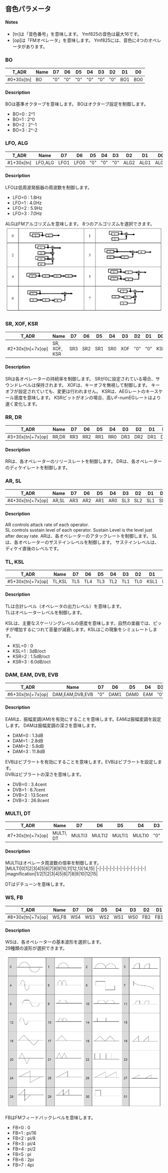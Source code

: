 ## 音色パラメータ

#### Notes

+ [tn]は「音色番号」を意味します。 Ymf825の音色は最大16です。
+ [op]は「FMオペレータ」を意味します。 Ymf825には、音色に4つのオペレータがあります。 
### BO

|T_ADR|Name|D7|D6|D5|D4|D3|D2|D1|D0|
|-|-|-|-|-|-|-|-|-|-|
|#0+30x[tn]|BO|"0"|"0"|"0"|"0"|"0"|"0"|BO1|BO0|

#### Description
BOは基準オクターブを意味します。 BOはオクターブ設定を制御します。 
+ BO=0 : 2^1
+ BO=1 : 2^0
+ BO=2 : 2^-1
+ BO=3 : 2^-2

### LFO, ALG

|T_ADR|Name|D7|D6|D5|D4|D3|D2|D1|D0|
|-|-|-|-|-|-|-|-|-|-|
|#1+30x[tn]|LFO,ALG|LFO1|LFO0|"0"|"0"|"0"|ALG2|ALG1|ALG0|

#### Description

LFOは低周波発振器の周波数を制御します。 

+ LFO=0 : 1.8Hz
+ LFO=1 : 4.0Hz
+ LFO=2 : 5.9Hz
+ LFO=3 : 7.0Hz

ALGはFMアルゴリズムを意味します。 8つのアルゴリズムを選択できます。 
![FM Algorithm](algo.png)


### SR, XOF, KSR

|T_ADR|Name|D7|D6|D5|D4|D3|D2|D1|D0|
|-|-|-|-|-|-|-|-|-|-|
|#2+30x[tn]+7x[op]|SR, XOF, KSR|SR3|SR2|SR1|SR0|XOF|"0"|"0"|KSR|

#### Description

SRは各オペレーターの持続率を制御します。
SRが0に設定されている場合、サウンドレベルは保持されます。
XOFは、キーオフを無視して制御します。
キーオフが設定されていても、変更は行われません。
KSRは、AEGレートのキースケール感度を意味します。 KSRビットがオンの場合、高いF-numEGレートはより速く変化します。 


### RR, DR

|T_ADR|Name|D7|D6|D5|D4|D3|D2|D1|D0|
|-|-|-|-|-|-|-|-|-|-|
|#3+30x[tn]+7x[op]|RR,DR|RR3|RR2|RR1|RR0|DR3|DR2|DR1|DR0|

#### Description

RRは、各オペレーターのリリースレートを制御します。
DRは、各オペレーターのディケイレートを制御します。 
### AR, SL

|T_ADR|Name|D7|D6|D5|D4|D3|D2|D1|D0|
|-|-|-|-|-|-|-|-|-|-|
|#4+30x[tn]+7x[op]|AR,SL|AR3|AR2|AR1|AR0|SL3|SL2|SL1|SL0|

#### Description

AR controls attack rate of each operator.  
SL controls sustain level of each operator. Sustain Level is the level just after decay rate.
ARは、各オペレーターのアタックレートを制御します。
SLは、各オペレーターのサステインレベルを制御します。
 サステインレベルは、ディケイ直後のレベルです。 
### TL, KSL

|T_ADR|Name|D7|D6|D5|D4|D3|D2|D1|D0|
|-|-|-|-|-|-|-|-|-|-|
|#5+30x[tn]+7x[op]|TL,KSL|TL5|TL4|TL3|TL2|TL1|TL0|KSL1|KSL0|

#### Description
TLは合計レベル（オペレータの出力レベル）を意味します。  
TLはオペレーターレベルを制御します。

KSLは、主要なスケーリングレベルの感度を意味します。自然の楽器では、ピッチが増加するにつれて音量が減衰します。KSLはこの現象をシミュレートします。 
+ KSL=0 : 0
+ KSL=1 : 3dB/oct
+ KSR=2 : 1.5dB/oct
+ KSR=3 : 6.0dB/oct


### DAM, EAM, DVB, EVB

|T_ADR|Name|D7|D6|D5|D4|D3|D2|D1|D0|
|-|-|-|-|-|-|-|-|-|-|
|#6+30x[tn]+7x[op]|DAM,EAM,DVB,EVB|"0"|DAM1|DAM0|EAM|"0"|DVB1|DVB0|EVB|

#### Description


EAMは、振幅変調(AM)を有効にすることを意味します。EAMは振幅変調を設定します。
DAMは振幅変調の深さを意味します。 
+ DAM=0 : 1.3dB
+ DAM=1 : 2.8dB
+ DAM=2 : 5.8dB
+ DAM=3 : 11.8dB

EVBはビブラートを有効にすることを意味します。EVBはビブラートを設定します。  
DVBはビブラートの深さを意味します。 
+ DVB=0 : 3.4cent
+ DVB=1 : 6.7cent
+ DVB=2 : 13.5cent
+ DVB=3 : 26.8cent


### MULTI, DT

|T_ADR|Name|D7|D6|D5|D4|D3|D2|D1|D0|
|-|-|-|-|-|-|-|-|-|-|
|#7+30x[tn]+7x[op]|MULTI, DT|MULTI3|MULTI2|MULTI1|MULTI0|"0"|DT2|DT1|DT0|

#### Description
MULTIはオペレータ周波数の倍率を制御します。 
|MULTI|0|1|2|3|4|5|6|7|8|9|10,11|12,13|14,15|
|-|-|-|-|-|-|-|-|-|-|-|-|-|-|
|magnification|1/2|1|2|3|4|5|6|7|8|9|10|12|15|

DTはデチューンを意味します。 


### WS, FB

|T_ADR|Name|D7|D6|D5|D4|D3|D2|D1|D0|
|-|-|-|-|-|-|-|-|-|-|
|#8+30x[tn]+7x[op]|WS,FB|WS4|WS3|WS2|WS1|WS0|FB2|FB1|FB0|

#### Description
WSは、各オペレーターの基本波形を選択します。  
29種類の波形が選択できます。

![wave shapes](ws.png)

FBはFMフィードバックレベルを意味します。
+ FB=0 : 0
+ FB=1 : pi/16
+ FB=2 : pi/8
+ FB=3 : pi/4
+ FB=4 : pi/2
+ FB=5 : pi
+ FB=6 : 2pi
+ FB=7 : 4pi


